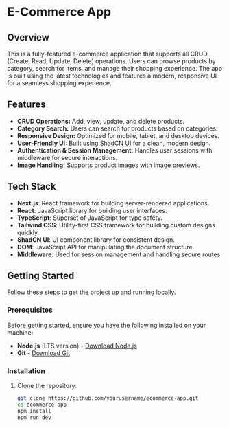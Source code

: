 # E-Commerce App

## Overview

This is a fully-featured e-commerce application that supports all CRUD (Create, Read, Update, Delete) operations. Users can browse products by category, search for items, and manage their shopping experience. The app is built using the latest technologies and features a modern, responsive UI for a seamless shopping experience.

## Features

- **CRUD Operations:** Add, view, update, and delete products.
- **Category Search:** Users can search for products based on categories.
- **Responsive Design:** Optimized for mobile, tablet, and desktop devices.
- **User-Friendly UI:** Built using [ShadCN UI](https://github.com/ShadCN) for a clean, modern design.
- **Authentication & Session Management:** Handles user sessions with middleware for secure interactions.
- **Image Handling:** Supports product images with image previews.

## Tech Stack

- **Next.js**: React framework for building server-rendered applications.
- **React**: JavaScript library for building user interfaces.
- **TypeScript**: Superset of JavaScript for type safety.
- **Tailwind CSS**: Utility-first CSS framework for building custom designs quickly.
- **ShadCN UI**: UI component library for consistent design.
- **DOM**: JavaScript API for manipulating the document structure.
- **Middleware**: Used for session management and handling secure routes.

## Getting Started

Follow these steps to get the project up and running locally.

### Prerequisites

Before getting started, ensure you have the following installed on your machine:

- **Node.js** (LTS version) - [Download Node.js](https://nodejs.org/)
- **Git** - [Download Git](https://git-scm.com/)

### Installation

1. Clone the repository:

   ```bash
   git clone https://github.com/yourusername/ecommerce-app.git
   cd ecommerce-app
   npm install
   npm run dev


